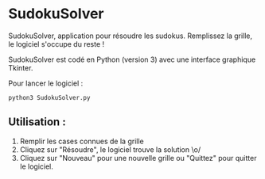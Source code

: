 # SudokuSolver

SudokuSolver, application pour résoudre les sudokus. Remplissez la grille, le logiciel s'occupe du reste !

SudokuSolver est codé en Python (version 3) avec une interface graphique Tkinter.

Pour lancer le logiciel :

    python3 SudokuSolver.py 

## Utilisation :

1. Remplir les cases connues de la grille
2. Cliquez sur "Résoudre", le logiciel trouve la solution \o/
3. Cliquez sur "Nouveau" pour une nouvelle grille ou "Quittez" pour quitter le logiciel.